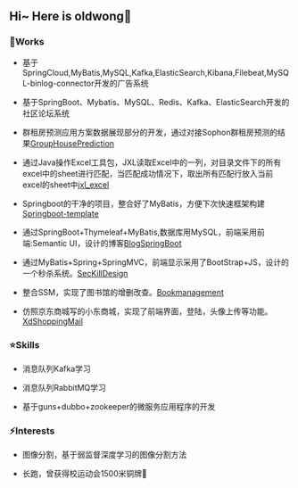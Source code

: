 ## Hi~ Here is oldwong👋 

### 📝Works
- 基于SpringCloud,MyBatis,MySQL,Kafka,ElasticSearch,Kibana,Filebeat,MySQL-binlog-connector开发的广告系统

- 基于SpringBoot、Mybatis、MySQL、Redis、Kafka、ElasticSearch开发的社区论坛系统

- 群租房预测应用方案数据展现部分的开发，通过对接Sophon群租房预测的结果[GroupHousePrediction](https://github.com/oldwang77/GroupHousePrediction)

- 通过Java操作Excel工具包，JXL读取Excel中的一列，对目录文件下的所有excel中的sheet进行匹配，当匹配成功情况下，取出所有匹配行放入当前excel的sheet中[jxl_excel
](https://github.com/oldwang77/jxl_excel)

- Springboot的干净的项目，整合好了MyBatis，方便下次快速框架构建[Springboot-template](https://github.com/oldwang77/springboot-template)

- 通过SpringBoot+Thymeleaf+MyBatis,数据库用MySQL，前端采用前端:Semantic UI，设计的博客[BlogSpringBoot](https://github.com/oldwang77/LightBlog_SpringBoot)

- 通过MyBatis+Spring+SpringMVC，前端显示采用了BootStrap+JS，设计的一个秒杀系统。[SecKillDesign](https://github.com/oldwang77/SecKillDesign) 

- 整合SSM，实现了图书馆的增删改查。[Bookmanagement](https://github.com/oldwang77/BookManagement)

- 仿照京东商城写的小东商城，实现了前端界面，登陆，头像上传等功能。[XdShoppingMail](https://github.com/oldwang77/xd-parent) 

### ⭐️Skills
- 消息队列Kafka学习

- 消息队列RabbitMQ学习

- 基于guns+dubbo+zookeeper的微服务应用程序的开发

### ⚡Interests

- 图像分割，基于弱监督深度学习的图像分割方法

- 长跑，曾获得校运动会1500米铜牌🥉

